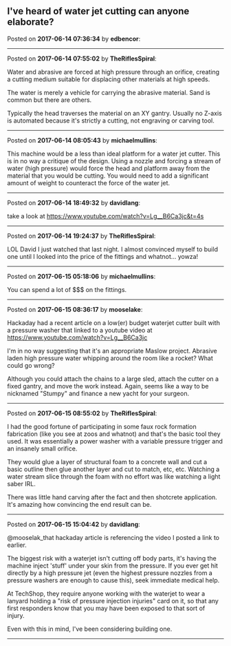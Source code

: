 ## I've heard of water jet cutting can anyone elaborate?
Posted on **2017-06-14 07:36:34** by **edbencor**:



---

Posted on **2017-06-14 07:55:02** by **TheRiflesSpiral**:

Water and abrasive are forced at high pressure through an orifice, creating a cutting medium suitable for displacing other materials at high speeds.



The water is merely a vehicle for carrying the abrasive material. Sand is common but there are others.



Typically the head traverses the material on an XY gantry. Usually no Z-axis is automated because it's strictly a cutting, not engraving or carving tool.

---

Posted on **2017-06-14 08:05:43** by **michaelmullins**:

This machine would be a less than ideal platform for a water jet cutter.  This is in no way a critique of the design.  Using a nozzle and forcing a stream of water (high pressure) would force the head and platform away from the material that you would be cutting.  You would need to add a significant amount of weight to counteract the force of the water jet.

---

Posted on **2017-06-14 18:49:32** by **davidlang**:

take a look at https://www.youtube.com/watch?v=Lg__B6Ca3jc&t=4s

---

Posted on **2017-06-14 19:24:37** by **TheRiflesSpiral**:

LOL David I just watched that last night. I almost convinced myself to build one until I looked into the price of the fittings and whatnot... yowza!

---

Posted on **2017-06-15 05:18:06** by **michaelmullins**:

You can spend a lot of $$$ on the fittings.

---

Posted on **2017-06-15 08:36:17** by **mooselake**:

Hackaday had a recent article on a low(er) budget waterjet cutter built with a pressure washer that linked to a youtube video at https://www.youtube.com/watch?v=Lg__B6Ca3jc



I'm in no way suggesting that it's an appropriate Maslow project.  Abrasive laden high pressure water whipping around the room like a rocket?  What could go wrong?



Although you could attach the chains to a large sled, attach the cutter on a fixed gantry, and move the work instead.  Again, seems like a way to be nicknamed "Stumpy" and finance a new yacht for your surgeon.

---

Posted on **2017-06-15 08:55:02** by **TheRiflesSpiral**:

I had the good fortune of participating in some faux rock formation fabrication (like you see at zoos and whatnot) and that's the basic tool they used. It was essentially a power washer with a variable pressure trigger and an insanely small orifice.



They would glue a layer of structural foam to a concrete wall and cut a basic outline then glue another layer and cut to match, etc, etc. Watching a water stream slice through the foam with no effort was like watching a light saber IRL.



There was little hand carving after the fact and then shotcrete application. It's amazing how convincing the end result can be.

---

Posted on **2017-06-15 15:04:42** by **davidlang**:

@mooselak_that hackaday article is referencing the video I posted a link to earlier.



The biggest risk with a waterjet isn't cutting off body parts, it's having the machine inject 'stuff' under your skin from the pressure. If you ever get hit directly by a high pressure jet (even the highest pressure nozzles from a pressure washers are enough to cause this), seek immediate medical help.



At TechShop, they require anyone working with the waterjet to wear a lanyard holding a "risk of pressure injection injuries" card on it, so that any first responders know that you may have been exposed to that sort of injury.



Even with this in mind, I've been considering building one.

---

